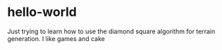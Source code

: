 # hello-world
Just trying to learn how to use the diamond square algorithm for terrain generation.
I like games and cake
